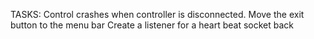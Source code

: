 TASKS:
Control crashes when controller is disconnected.
Move the exit button to the menu bar
Create a listener for a heart beat socket back